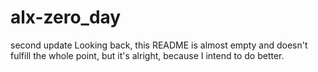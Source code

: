 # alx-zero_day
second update
Looking back, this README is almost empty and doesn't fulfill the whole point, but it's alright, because I intend to do better. 
